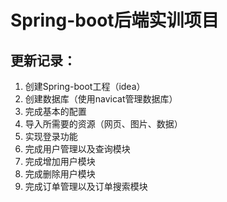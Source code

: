 # Spring-boot后端实训项目

## 更新记录：
1. 创建Spring-boot工程（idea）
2. 创建数据库（使用navicat管理数据库）
3. 完成基本的配置
4. 导入所需要的资源（网页、图片、数据）
5. 实现登录功能
6. 完成用户管理以及查询模块
7. 完成增加用户模块
8. 完成删除用户模块
9. 完成订单管理以及订单搜索模块